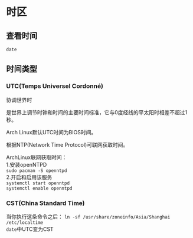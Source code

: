 # 时区

## 查看时间
`date`

## 时间类型

### UTC(Temps Universel Cordonné)
协调世界时

是世界上调节时钟和时间的主要时间标准，它与0度经线的平太阳时相差不超过1秒。

Arch Linux默认UTC时间为BIOS时间。

根据NTP(Network Time Protocol)可联网获取时间。

ArchLinux联网获取时间：  
1.安装openNTPD  
`sudo pacman -S openntpd`  
2.开启和启用该服务  
`systemctl start openntpd`  
`systemctl enable openntpd`  

### CST(China Standard Time)
当你执行这条命令之后：
`ln -sf /usr/share/zoneinfo/Asia/Shanghai /etc/localtime`  
`date`中UTC变为CST
